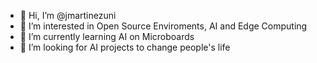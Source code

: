 - 👋 Hi, I’m @jmartinezuni
- 👀 I’m interested in Open Source Enviroments, AI and Edge Computing
- 🌱 I’m currently learning AI on Microboards
- 💞️ I’m looking for AI projects to change people's life


<!---
jmartinezuni/jmartinezuni is a ✨ special ✨ repository because its `README.md` (this file) appears on your GitHub profile.
You can click the Preview link to take a look at your changes.
--->






